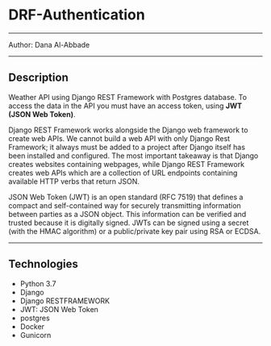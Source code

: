 # DRF-Authentication

_______________________________________________

Author: Dana Al-Abbade

__________________________________

## Description

Weather API using Django REST Framework with Postgres database. To access the data in the API you must have an access token, using **JWT (JSON Web Token)**.

Django REST Framework works alongside the Django web framework to create web APIs. We cannot build a web API with only Django Rest Framework; it always must be added to a project after Django itself has been installed and configured. The most important takeaway is that Django creates websites containing webpages, while Django REST Framework creates web APIs which are a collection of URL endpoints containing available HTTP verbs that return JSON.

JSON Web Token (JWT) is an open standard (RFC 7519) that defines a compact and self-contained way for securely transmitting information between parties as a JSON object. This information can be verified and trusted because it is digitally signed. JWTs can be signed using a secret (with the HMAC algorithm) or a public/private key pair using RSA or ECDSA.

______________________________

## Technologies

* Python 3.7 
* Django 
* Django RESTFRAMEWORK 
* JWT: JSON Web Token
* postgres
* Docker
* Gunicorn